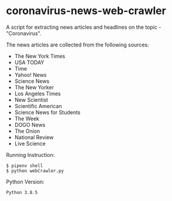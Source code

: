 # coronavirus-news-web-crawler

A script for extracting news articles and headlines on the topic - "Coronavirus".

The news articles are collected from the following sources:
- The New York Times
- USA TODAY
- Time
- Yahoo! News
- Science News
- The New Yorker
- Los Angeles Times
- New Scientist
- Scientific American
- Science News for Students
- The Week
- DOGO News
- The Onion
- National Review
- Live Science

Running Instruction:

	$ pipenv shell
	$ python webCrawler.py

Python Version:

	Python 3.8.5

